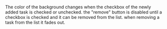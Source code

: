 The color of the background changes when the checkbox of the newly added task is checked or unchecked.
the "remove" button is disabled until a checkbox is checked and it can be removed from the list.
when removing a task from the list it fades out.